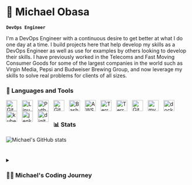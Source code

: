 # 👋 Michael Obasa

**`DevOps Engineer`**

I'm a DevOps Engineer with a continuous desire to get better at what I do one day at a time. I build projects here that help develop my skills as a DevOps Engineer as well as use for examples by others looking to develop their skills. I have previously worked in the Telecoms and Fast Moving Consumer Goods for some of the largest companies in the world such as Virgin Media, Pepsi and Budweiser Brewing Group, and now leverage my skills to solve real problems for clients of all sizes.

### 🧰 Languages and Tools

<img align="left" alt="Git" width="30px" style="padding-right:10px;" src="https://cdn.jsdelivr.net/gh/devicons/devicon/icons/git/git-original.svg" />
<img align="left" alt="Linux" width="30px" style="padding-right:10px;" src="https://cdn.jsdelivr.net/gh/devicons/devicon/icons/linux/linux-original.svg" />
<img align="left" alt="Python" width="30px" style="padding-right:10px;" src="https://cdn.jsdelivr.net/gh/devicons/devicon/icons/python/python-plain.svg" />
<img align="left" alt="GitHub" width="30px" style="padding-right:10px;" src="https://cdn.jsdelivr.net/gh/devicons/devicon/icons/github/github-original.svg" />
<img align="left" alt="Bash" width="30px" style="padding-right:10px;" src="https://cdn.jsdelivr.net/gh/devicons/devicon/icons/bash/bash-original.svg" />
<img align="left" alt="AWS" width="30px" style="padding-right:10px;" src="https://cdn.jsdelivr.net/gh/devicons/devicon/icons/amazonwebservices/amazonwebservices-original.svg" />
<img align="left" alt="Terraform" width="30px" style="padding-right:10px;" src="https://cdn.jsdelivr.net/gh/devicons/devicon/icons/terraform/terraform-original.svg" />
<img align="left" alt="Terraform" width="30px" style="padding-right:10px;" src="https://cdn.jsdelivr.net/gh/devicons/devicon/icons/jira/jira-original-wordmark.svg" />
<img align="left" alt="Git" width="30px" style="padding-right:10px;" src="https://cdn.jsdelivr.net/gh/devicons/devicon/icons/git/git-original.svg" /> 
<img align="left" alt="mysql" width="30px" style="padding-right:10px;" src="https://cdn.jsdelivr.net/gh/devicons/devicon/icons/mysql/mysql-original-wordmark.svg" />
<img align="left" alt="docker" width="30px" style="padding-right:10px;" src="https://cdn.jsdelivr.net/gh/devicons/devicon/icons/docker/docker-original-wordmark.svg" />
<img align="left" alt="kubernetes" width="30px" style="padding-right:10px;" src="https://cdn.jsdelivr.net/gh/devicons/devicon/icons/kubernetes/kubernetes-plain-wordmark.svg" />
<img align="left" alt="jenkins" width="30px" style="padding-right:10px;" src="https://cdn.jsdelivr.net/gh/devicons/devicon/icons/jenkins/jenkins-original.svg" />
<img align="left" alt="digitalocean" width="30px" style="padding-right:10px;" src="https://cdn.jsdelivr.net/gh/devicons/devicon/icons/digitalocean/digitalocean-original-wordmark.svg" />
<br />

#

### 📊 Stats

![Michael's GitHub stats](https://github-readme-stats.vercel.app/api?username=MichaelObasa&show_icons=true&theme=gruvbox)

<!-- ![GitHub Streak](https://streak-stats.demolab.com?user=MichaelObasa&theme=gruvbox&border_radius=4.5) -->

#

<details>
 <summary><h3>👨‍💻 Michael's Coding Journey</h3></summary>
  I started my coding journey as someone who didn't have a traditional Computer Science background but was still hungry to learn all the tools I felt were relevant to solving real-world problems - SQL, Tableau, Python, Linux etc. Having obtained a Bachelors degree in Political Science, I initially began my career working in Private Equity as an Analyst and then in the Fast Moving Consumer Goods Industry looking after Blue-Chip clients such as Amazon and Morrisons as a National Account Manager. However, whilst working there I had a desire to develop my programming knowledge, a desire which eventually led me to pursue a career in DevOps Engineering.
</p>
I have since dedicated myself to using technology to make life easier, both personally and professionally for clients, and to continually learning key skills and practices that I believe will make me a great DevOps Engineer such as Linux Server Administration, Programming Fundamentals (Python and Bash), Networking Fundamentals, Security Fundamentals, Database Fundamentals (MySQL, PostgreSQL and SQLite), Cloud Fundamentals (IBM Cloud & AWS) aswell as Certification across IBM, AWS, Microsoft and GCP.
</p>
I am always eager to take on new challenges, expand my expertise, and contribute to meaningful projects. Feel free to explore my GitHub repositories to get a deeper understanding of my work. You can also connect with me on LinkedIn for potential collaboration or further discussions.
</p>
[LinkedIN]: www.linkedin.com/in/michael-obasa
